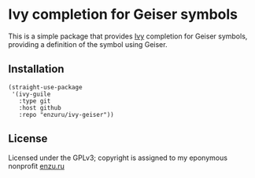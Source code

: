 # Ivy completion for Geiser symbols

This is a simple package that provides [Ivy](https://github.com/abo-abo/swiper) completion for Geiser symbols, providing a definition of the symbol using Geiser.

## Installation

```
(straight-use-package
 '(ivy-guile
   :type git
   :host github
   :repo "enzuru/ivy-geiser"))
```

## License

Licensed under the GPLv3; copyright is assigned to my eponymous nonprofit [enzu.ru](https://enzu.ru)
